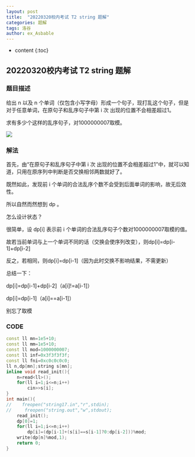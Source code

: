```yaml
---
layout: post
title:  "20220320校内考试 T2 string 题解"
categories: 题解
tags: 洛谷
author: ex_Asbable
---
```


* content
{:toc}

## 20220320校内考试 T2 string 题解

### 题目描述

给出 n 以及 n 个单词（仅包含小写字母）形成一个句子，现打乱这个句子，但是对于任意单词，在原句子和乱序句子中第 i 次 出现的位置不会相差超过1。

求有多少个这样的乱序句子，对1000000007取模。

![](http://latex.codecogs.com/gif.latex?n\le100000)

### 解法

首先，由“在原句子和乱序句子中第 i 次 出现的位置不会相差超过1”中，就可以知道，只用在原序列中判断是否交换相邻两数就好了。

既然如此，发现前 i 个单词的合法乱序个数不会受到后面单词的影响，故无后效性。

所以自然而然想到 dp 。

怎么设计状态？

很简单，设 dp\[i\] 表示前 i 个单词的合法乱序句子个数对1000000007取模的值。

故若当前单词与上一个单词不同的话（交换会使序列改变），则dp\[i\]=dp\[i-1\]+dp\[i-2\]

反之，若相同，则dp\[i\]=dp\[i-1\]（因为此时交换不影响结果，不需更新）

总结一下：

dp\[i\]=dp\[i-1\]+dp\[i-2\]（a\[i\]!=a\[i-1\]）

dp\[i\]=dp\[i-1\]（a\[i\]==a\[i-1\]）

别忘了取模

### CODE

```cpp
const ll mn=1e5+10;
const ll mm=1e5+10;
const ll mod=1000000007;
const ll inf=0x3f3f3f3f;
const ll fni=0xc0c0c0c0;
ll n,dp[mn];string s[mn];
inline void read_init(){
    n=read<ll>();
    for(ll i=1;i<=n;i++)
        cin>>s[i];
}
int main(){
//    freopen("string17.in","r",stdin);
//     freopen("string.out","w",stdout);
    read_init();
    dp[0]=1;
    for(ll i=1;i<=n;i++)
        dp[i]=(dp[i-1]+(s[i]==s[i-1]?0:dp[i-2]))%mod;
    write(dp[n]%mod,1);
    return 0;
}
```

